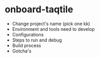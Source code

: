 # onboard-taqtile
- Change project's name (pick one kk)
- Environment and tools need to develop
- Configurations
- Steps to run and debug
- Build process
- Gotcha's